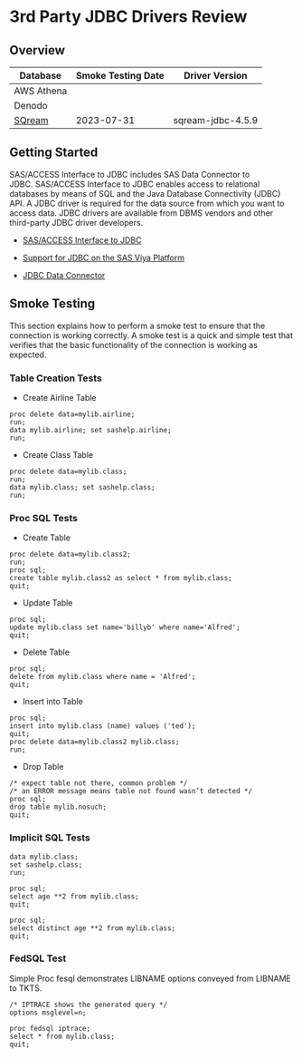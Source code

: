 # 3rd Party JDBC Drivers Review

## Overview



| Database                          | Smoke Testing Date | Driver Version |
| --------------------------------- | ------------------ | -------------- |
| AWS Athena                        |                    |                |
| Denodo                            |                    |                |
| [SQream](/SQream/README.md)       | 2023-07-31 | sqream-jdbc-4.5.9 |

## Getting Started

SAS/ACCESS Interface to JDBC includes SAS Data Connector to JDBC. SAS/ACCESS Interface to JDBC enables access to relational databases by means of SQL and the Java Database Connectivity (JDBC) API. A JDBC driver is required for the data source from which you want to access data. JDBC drivers are available from DBMS vendors and other third-party JDBC driver developers.

- [SAS/ACCESS Interface to JDBC](https://go.documentation.sas.com/doc/en/pgmsascdc/v_038/acreldb/p1soj7yuc1975yn1nndc3s11dhsv.htm)

- [Support for JDBC on the SAS Viya Platform](https://go.documentation.sas.com/doc/en/pgmsascdc/v_038/acreldb/p1soj7yuc1975yn1nndc3s11dhsv.htm)

- [JDBC Data Connector](https://go.documentation.sas.com/doc/en/pgmsascdc/v_038/casref/n1ldk5vubre9oen10bdqoqkfc1y7.htm)

## Smoke Testing

This section explains how to perform a smoke test to ensure that the connection is working correctly. A smoke test is a quick and simple test that verifies that the basic functionality of the connection is working as expected.

### Table Creation Tests

- Create Airline Table

```sas
proc delete data=mylib.airline;
run;
data mylib.airline; set sashelp.airline;
run;
```

- Create Class Table

```sas
proc delete data=mylib.class;
run;
data mylib.class; set sashelp.class;
run;
```

### Proc SQL Tests

- Create Table

```sas
proc delete data=mylib.class2;
run;
proc sql;
create table mylib.class2 as select * from mylib.class;
quit;
```

- Update Table

```sas
proc sql;
update mylib.class set name='billyb' where name='Alfred';
quit;
```

- Delete Table

```sas
proc sql;
delete from mylib.class where name = 'Alfred';
quit;
```

- Insert into Table

```sas
proc sql;
insert into mylib.class (name) values ('ted');
quit;
proc delete data=mylib.class2 mylib.class;
run;
```

- Drop Table

```sas
/* expect table not there, common problem */
/* an ERROR message means table not found wasn’t detected */
proc sql;
drop table mylib.nosuch;
quit;
```

### Implicit SQL Tests

```sas
data mylib.class;
set sashelp.class;
run;

proc sql;
select age **2 from mylib.class;
quit;

proc sql;
select distinct age **2 from mylib.class;
quit;
```

### FedSQL Test

Simple Proc fesql demonstrates LIBNAME options conveyed from LIBNAME to TKTS.

```sas
/* IPTRACE shows the generated query */
options msglevel=n;

proc fedsql iptrace;
select * from mylib.class;
quit;
```
